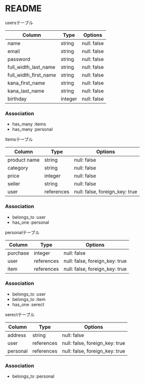# README
usersテーブル

| Column                | Type       | Options      |
| --------------------- | ---------- | ------------ |
| name                  | string     | null: false  |
| email                 | string     | null: false  |
| password              | string     | null: false  |
| full_width_last_name  | string     | null: false  |
| full_width_first_name | string     | null: false  |
| kana_first_name       | string     | null: false  |
| kana_last_name        | string     | null: false  |
| birthday              | integer    | null: false  |


### Association
- has_many :items
- has_many :personal

itemsテーブル

| Column        | Type       | Options                        |
| ------------- | ------     | -------------------------------|
| product name  | string     | null: false                    |
| category      | string     | null: false                    |
| price         | integer    | null: false                    |
| seller        | string     | null: false                    |
| user          | references | null: false, foreign_key: true |


### Association
- belongs_to :user
- has_one    :personal

personalテーブル

| Column   | Type       | Options                        |
| -------  | ---------- | ------------------------------ |
| purchase | integer    | null: false                    |
| user     | references | null: false, foreign_key: true |
| item     | references | null: false, foreign_key: true |
### Association
- belongs_to :user
- belongs_to :item
- has_one    :serect

serectテーブル

| Column    | Type       | Options                        |
| --------- | ---------- | ------------------------------ |
| address   | string     | null: false                    |
| user      | references | null: false, foreign_key: true |
| personal  | references | null: false, foreign_key: true |

### Association
- belongs_to :personal